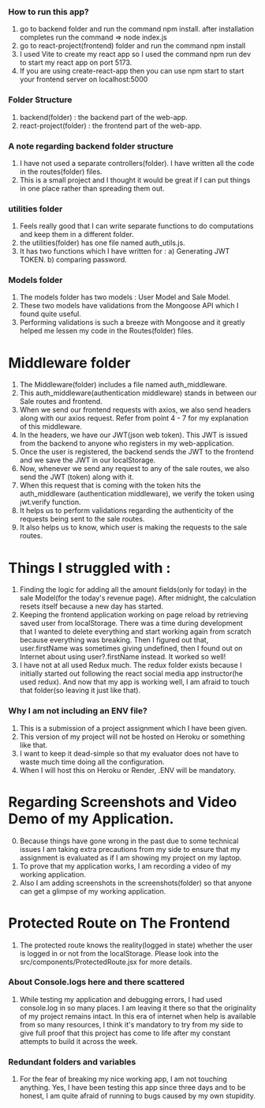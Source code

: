 ### How to run this app?

1. go to backend folder and run the command npm install. after installation completes run the command => node index.js
2. go to react-project(frontend) folder and run the command npm install
3. I used Vite to create my react app so I used the command npm run dev to start my react app on port 5173.
4. If you are using create-react-app then you can use npm start to start your frontend server on localhost:5000


### Folder Structure

1. backend(folder) : the backend part of the web-app.
2. react-project(folder) : the frontend part of the web-app.

### A note regarding backend folder structure

1. I have not used a separate controllers(folder). I have written all the code in the routes(folder) files.
2. This is a small project and I thought it would be great if I can put things in one place rather than spreading them out.

### utilities folder

1. Feels really good that I can write separate functions to do computations and keep them in a different folder.
2. the utilities(folder) has one file named auth_utils.js.
3. It has two functions which I have written for : 
    a) Generating JWT TOKEN.
    b) comparing password.

### Models folder

1. The models folder has two models : User Model and Sale Model.
2. These two models have validations from the Mongoose API which I found quite useful.
3. Performing validations is such a breeze with Mongoose and it greatly helped me lessen my code in the Routes(folder) files.

# Middleware folder

1. The Middleware(folder) includes a file named auth_middleware.
2. This auth_middleware(authentication middleware) stands in between our Sale routes and frontend.
3. When we send our frontend requests with axios, we also send headers along with our axios request. Refer from point 4 - 7 for my explanation of this middleware.
4. In the headers, we have our JWT(json web token). This JWT is issued from the backend to anyone who registers in my web-application.
5. Once the user is registered, the backend sends the JWT to the frontend and we save the JWT in our localStorage.
6. Now, whenever we send any request to any of the sale routes, we also send the JWT (token) along with it.
7. When this request that is coming with the token hits the auth_middleware (authentication middleware), we verify the token using jwt.verify function.
8. It helps us to perform validations regarding the authenticity of the requests being sent to the sale routes.
9. It also helps us to know, which user is making the requests to the sale routes. 

# Things I struggled with : 

1. Finding the logic for adding all the amount fields(only for today) in the sale Model(for the today's revenue page). After midnight, the calculation resets itself because a new day has started.
2. Keeping the frontend application working on page reload by retrieving saved user from localStorage. There was a time during development that I wanted to delete everything and start working again from scratch because everything was breaking. Then I figured out that, user.firstName was sometimes giving undefined, then I found out on Internet about using user?.firstName instead. It worked so well!
3. I have not at all used Redux much. The redux folder exists because I initially started out following the react social media app instructor(he used redux). And now that my app is working well, I am afraid to touch that folder(so leaving it just like that).

### Why I am not including an ENV file?

1. This is a submission of a project assignment which I have been given.
2. This version of my project will not be hosted on Heroku or something like that.
3. I want to keep it dead-simple so that my evaluator does not have to waste much time doing all the configuration.
4. When I will host this on Heroku or Render, .ENV will be mandatory.


# Regarding Screenshots and Video Demo of my Application.
0. Because things have gone wrong in the past due to some technical issues
    I am taking extra precautions from my side to ensure that my assignment is evaluated as if I am showing my project on my laptop.
1. To prove that my application works, I am recording a video of my working application.
2. Also I am adding screenshots in the screenshots(folder) so that anyone can get a glimpse of my working application.

# Protected Route on The Frontend

1. The protected route knows the reality(logged in state) whether the user is logged in or not from the localStorage. Please look into the src/components/ProtectedRoute.jsx for more details.

### About Console.logs here and there scattered

1. While testing my application and debugging errors, I had used console.log in so many places. I am leaving it there so that
the originality of my project remains intact. In this era of internet when help is available from so many resources, I think it's 
mandatory to try from my side to give full proof that this project has come to life after my constant attempts to build it across the week.


### Redundant folders and variables

1. For the fear of breaking my nice working app, I am not touching anything. Yes, I have been testing this app since three days and to be honest, I am quite afraid of running to bugs caused by my own stupidity.